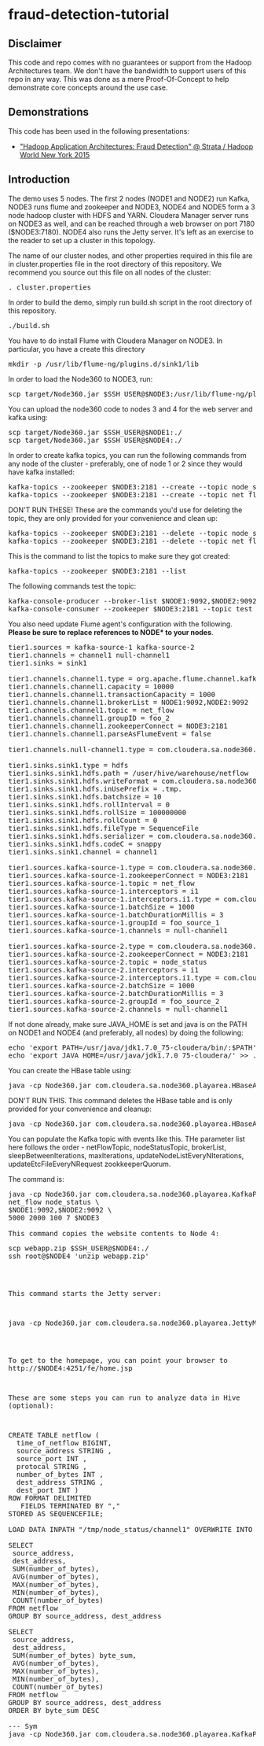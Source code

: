 # fraud-detection-tutorial

## Disclaimer
This code and repo comes with no guarantees or support from the Hadoop Architectures team. We don't have the bandwidth to support users of this repo in any way. This was done as a mere Proof-Of-Concept to help demonstrate core concepts around the use case.

## Demonstrations

This code has been used in the following presentations:

* ["Hadoop Application Architectures: Fraud Detection" @ Strata / Hadoop World New York 2015](http://tiny.cloudera.com/app-arch-new-york)

## Introduction
The demo uses 5 nodes. The first 2 nodes (NODE1 and NODE2) run Kafka, NODE3 runs flume and zookeeper and NODE3, NODE4 and NODE5 form a 3 node hadoop cluster with HDFS and YARN. Cloudera Manager server runs on NODE3 as well, and can be reached through a web browser on port 7180 ($NODE3:7180). NODE4 also runs the Jetty server. It's left as an exercise to the reader to set up a cluster in this topology.

The name of our cluster nodes, and other properties required in this file are in cluster.properties file in the root directory of this repository. We recommend you source out this file on all nodes of the cluster:
<pre>
. cluster.properties
</pre>

In order to build the demo, simply run build.sh script in the root directory of this repository.
<pre>
./build.sh
</pre>

You have to do install Flume with Cloudera Manager on NODE3. In particular, you have a create this directory
<pre>
mkdir -p /usr/lib/flume-ng/plugins.d/sink1/lib
</pre>

In order to load the Node360 to NODE3, run:
<pre>
scp target/Node360.jar $SSH_USER@$NODE3:/usr/lib/flume-ng/plugins.d/sink1/lib
</pre>

You can upload the node360 code to nodes 3 and 4 for the web server and kafka using:
<pre>
scp target/Node360.jar $SSH_USER@$NODE1:./
scp target/Node360.jar $SSH_USER@$NODE4:./
</pre>

In order to create kafka topics, you can run the following commands from any node of the cluster - preferably, one of node 1 or 2 since they would have kafka installed:
<pre>
kafka-topics --zookeeper $NODE3:2181 --create --topic node_status --partitions 2 --replication-factor 2
kafka-topics --zookeeper $NODE3:2181 --create --topic net_flow --partitions 2 --replication-factor 2
</pre>

DON'T RUN THESE! These are the commands you'd use for deleting the topic, they are only provided for your convenience and clean up:
<pre>
kafka-topics --zookeeper $NODE3:2181 --delete --topic node_status
kafka-topics --zookeeper $NODE3:2181 --delete --topic net_flow
</pre>

This is the command to list the topics to make sure they got created:
<pre>
kafka-topics --zookeeper $NODE3:2181 --list
</pre>

The following commands test the topic:
<pre>
kafka-console-producer --broker-list $NODE1:9092,$NODE2:9092 --topic test
kafka-console-consumer --zookeeper $NODE3:2181 --topic test --from-beginning
</pre>

You also need update Flume agent's configuration with the following. <b>Please be sure to replace references to NODE* to your nodes</b>.
<pre>
tier1.sources = kafka-source-1 kafka-source-2
tier1.channels = channel1 null-channel1
tier1.sinks = sink1

tier1.channels.channel1.type = org.apache.flume.channel.kafka.KafkaChannel
tier1.channels.channel1.capacity = 10000
tier1.channels.channel1.transactionCapacity = 1000
tier1.channels.channel1.brokerList = NODE1:9092,NODE2:9092
tier1.channels.channel1.topic = net_flow
tier1.channels.channel1.groupID = foo_2
tier1.channels.channel1.zookeeperConnect = NODE3:2181
tier1.channels.channel1.parseAsFlumeEvent = false

tier1.channels.null-channel1.type = com.cloudera.sa.node360.flume.NullChannel

tier1.sinks.sink1.type = hdfs
tier1.sinks.sink1.hdfs.path = /user/hive/warehouse/netflow
tier1.sinks.sink1.hdfs.writeFormat = com.cloudera.sa.node360.flume.NetFlowEventSerializer$Builder
tier1.sinks.sink1.hdfs.inUsePrefix = .tmp.
tier1.sinks.sink1.hdfs.batchsize = 10
tier1.sinks.sink1.hdfs.rollInterval = 0
tier1.sinks.sink1.hdfs.rollSize = 100000000
tier1.sinks.sink1.hdfs.rollCount = 0
tier1.sinks.sink1.hdfs.fileType = SequenceFile
tier1.sinks.sink1.hdfs.serializer = com.cloudera.sa.node360.flume.NetFlowEventSerializer
tier1.sinks.sink1.hdfs.codeC = snappy
tier1.sinks.sink1.channel = channel1

tier1.sources.kafka-source-1.type = com.cloudera.sa.node360.kafka.FastKafkaSource
tier1.sources.kafka-source-1.zookeeperConnect = NODE3:2181
tier1.sources.kafka-source-1.topic = net_flow
tier1.sources.kafka-source-1.interceptors = i1
tier1.sources.kafka-source-1.interceptors.i1.type = com.cloudera.sa.node360.flume.EventInterceptor$Builder
tier1.sources.kafka-source-1.batchSize = 1000
tier1.sources.kafka-source-1.batchDurationMillis = 3
tier1.sources.kafka-source-1.groupId = foo_source_1
tier1.sources.kafka-source-1.channels = null-channel1

tier1.sources.kafka-source-2.type = com.cloudera.sa.node360.kafka.FastKafkaSource
tier1.sources.kafka-source-2.zookeeperConnect = NODE3:2181
tier1.sources.kafka-source-2.topic = node_status
tier1.sources.kafka-source-2.interceptors = i1
tier1.sources.kafka-source-2.interceptors.i1.type = com.cloudera.sa.node360.flume.EventInterceptor$Builder
tier1.sources.kafka-source-2.batchSize = 1000
tier1.sources.kafka-source-2.batchDurationMillis = 3
tier1.sources.kafka-source-2.groupId = foo_source_2
tier1.sources.kafka-source-2.channels = null-channel1
</pre>

If not done already, make sure JAVA_HOME is set and java is on the PATH on NODE1 and NODE4 (and preferably, all nodes) by doing the following:
<pre>
echo 'export PATH=/usr/java/jdk1.7.0_75-cloudera/bin/:$PATH' >> .bash_profile
echo 'export JAVA_HOME=/usr/java/jdk1.7.0_75-cloudera/' >> .bash_profile
</pre>

You can create the HBase table using:
<pre>
java -cp Node360.jar com.cloudera.sa.node360.playarea.HBaseAdminMain create 100 $NODE3
</pre>

DON'T RUN THIS. This command deletes the HBase table and is only provided for your convenience and cleanup:
<pre>
java -cp Node360.jar com.cloudera.sa.node360.playarea.HBaseAdminMain drop
</pre>

You can populate the Kafka topic with events like this. THe parameter list here follows the order - netFlowTopic, nodeStatusTopic, brokerList, sleepBetweenIterations, maxIterations, updateNodeListEveryNIterations, updateEtcFileEveryNRequest zookkeeperQuorum.

The command is:
<pre>
java -cp Node360.jar com.cloudera.sa.node360.playarea.KafkaProducerMain \
net_flow node_status \
$NODE1:9092,$NODE2:9092 \
5000 2000 100 7 $NODE3

This command copies the website contents to Node 4:
<pre>
scp webapp.zip $SSH_USER@$NODE4:./
ssh root@$NODE4 'unzip webapp.zip'
</pre>

This command starts the Jetty server:
<pre>
java -cp Node360.jar com.cloudera.sa.node360.playarea.JettyMain 4251 $NODE3
</pre>

To get to the homepage, you can point your browser to http://$NODE4:4251/fe/home.jsp

These are some steps you can run to analyze data in Hive (optional):
<pre>
CREATE TABLE netflow (
  time_of_netflow BIGINT,
  source_address STRING , 
  source_port INT , 
  protocal STRING , 
  number_of_bytes INT , 
  dest_address STRING , 
  dest_port INT ) 
ROW FORMAT DELIMITED
   FIELDS TERMINATED BY ","
STORED AS SEQUENCEFILE;

LOAD DATA INPATH "/tmp/node_status/channel1" OVERWRITE INTO TABLE netflow;

SELECT
 source_address,
 dest_address,
 SUM(number_of_bytes),
 AVG(number_of_bytes),
 MAX(number_of_bytes),
 MIN(number_of_bytes),
 COUNT(number_of_bytes)
FROM netflow
GROUP BY source_address, dest_address

SELECT
 source_address,
 dest_address,
 SUM(number_of_bytes) byte_sum,
 AVG(number_of_bytes),
 MAX(number_of_bytes),
 MIN(number_of_bytes),
 COUNT(number_of_bytes)
FROM netflow
GROUP BY source_address, dest_address 
ORDER BY byte_sum DESC

--- Sym
java -cp Node360.jar com.cloudera.sa.node360.playarea.KafkaProducerMain net_flow node_status 172.28.198.81:9092,172.28.198.82:9092 5000 200 100 7

